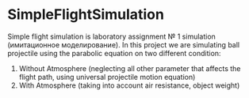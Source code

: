 # SimpleFlightSimulation
Simple flight simulation is laboratory assignment № 1 simulation (имитационное моделирование). In this project we are simulating ball projectile using the parabolic equation on two different condition:

1. Without Atmosphere (neglecting all other parameter that affects the flight path, using universal projectile motion equation) 
2. With Atmosphere (taking into account air resistance, object weight) 

